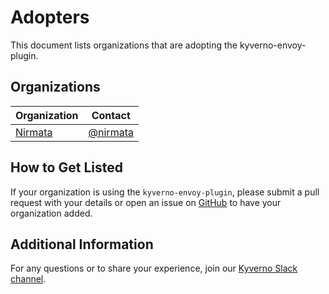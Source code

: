 # Adopters

This document lists organizations that are adopting the kyverno-envoy-plugin.

## Organizations

| Organization                    | Contact                                                                            |
| ------------------------------- | ---------------------------------------------------------------------------------- |
| [Nirmata](https://nirmata.com/) | [@nirmata](https://github.com/nirmata)                                       |

## How to Get Listed

If your organization is using the `kyverno-envoy-plugin`, please submit a pull request with your details or open an issue on [GitHub](https://github.com/kyverno/kyverno-envoy-plugin/issues) to have your organization added.

## Additional Information

For any questions or to share your experience, join our [Kyverno Slack channel](https://slack.k8s.io/#kyverno).